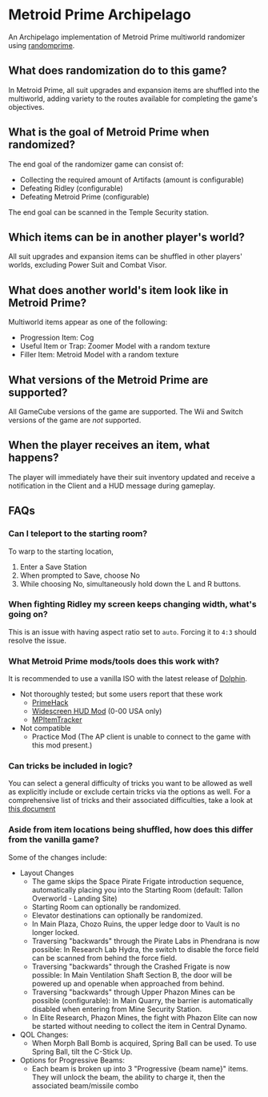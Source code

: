 # Metroid Prime Archipelago

An Archipelago implementation of Metroid Prime multiworld randomizer using [randomprime](https://github.com/randovania/randomprime/).

## What does randomization do to this game?

In Metroid Prime, all suit upgrades and expansion items are shuffled into the multiworld, adding variety to the routes available for completing the game's objectives.

## What is the goal of Metroid Prime when randomized?

The end goal of the randomizer game can consist of:

- Collecting the required amount of Artifacts (amount is configurable)
- Defeating Ridley (configurable)
- Defeating Metroid Prime (configurable)

The end goal can be scanned in the Temple Security station.

## Which items can be in another player's world?

All suit upgrades and expansion items can be shuffled in other players' worlds, excluding Power Suit and Combat Visor.

## What does another world's item look like in Metroid Prime?

Multiworld items appear as one of the following:

- Progression Item: Cog
- Useful Item or Trap: Zoomer Model with a random texture
- Filler Item: Metroid Model with a random texture

## What versions of the Metroid Prime are supported?

All GameCube versions of the game are supported.
The Wii and Switch versions of the game are _not_ supported.

## When the player receives an item, what happens?

The player will immediately have their suit inventory updated and receive a notification in the Client and a HUD message during gameplay.

## FAQs

### Can I teleport to the starting room?

To warp to the starting location,

1. Enter a Save Station
2. When prompted to Save, choose No
3. While choosing No, simultaneously hold down the L and R buttons.

### When fighting Ridley my screen keeps changing width, what's going on?

This is an issue with having aspect ratio set to `auto`. Forcing it to `4:3` should resolve the issue.

### What Metroid Prime mods/tools does this work with?

It is recommended to use a vanilla ISO with the latest release of [Dolphin](https://dolphin-emu.org/download/#).

- Not thoroughly tested; but some users report that these work
  - [PrimeHack](https://forums.dolphin-emu.org/Thread-fork-primehack-fps-controls-and-more-for-metroid-prime)
  - [Widescreen HUD Mod](<https://wiki.dolphin-emu.org/index.php?title=Metroid_Prime_(GC)#16:9_HUD_Mod>) (0-00 USA only)
  - [MPItemTracker](https://github.com/UltiNaruto/MPItemTracker)
- Not compatible
  - Practice Mod (The AP client is unable to connect to the game with this mod present.)

### Can tricks be included in logic?

You can select a general difficulty of tricks you want to be allowed as well as explicitly include or exclude certain tricks via the options as well. For a comprehensive list of tricks and their associated difficulties, take a look at [this document](https://github.com/ArchipelagoMW/Archipelago/blob/main/worlds/metroidprime/data/Tricks.py)

### Aside from item locations being shuffled, how does this differ from the vanilla game?

Some of the changes include:

- Layout Changes
  - The game skips the Space Pirate Frigate introduction sequence, automatically placing you into the Starting Room (default: Tallon Overworld - Landing Site)
  - Starting Room can optionally be randomized.
  - Elevator destinations can optionally be randomized.
  - In Main Plaza, Chozo Ruins, the upper ledge door to Vault is no longer locked.
  - Traversing "backwards" through the Pirate Labs in Phendrana is now possible:
    In Research Lab Hydra, the switch to disable the force field can be scanned from behind the force field.
  - Traversing "backwards" through the Crashed Frigate is now possible:
    In Main Ventilation Shaft Section B, the door will be powered up and openable when approached from behind.
  - Traversing "backwards" through Upper Phazon Mines can be possible (configurable):
    In Main Quarry, the barrier is automatically disabled when entering from Mine Security Station.
  - In Elite Research, Phazon Mines, the fight with Phazon Elite can now be started without needing to collect the item in Central Dynamo.
- QOL Changes:
  - When Morph Ball Bomb is acquired, Spring Ball can be used.
    To use Spring Ball, tilt the C-Stick Up.
- Options for Progressive Beams:
  - Each beam is broken up into 3 "Progressive {beam name}" items. They will unlock the beam, the ability to charge it, then the associated beam/missile combo
